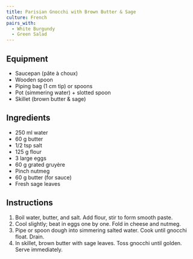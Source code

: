 ```yaml
---
title: Parisian Gnocchi with Brown Butter & Sage
culture: French
pairs_with:
  - White Burgundy
  - Green Salad
---
```


## Equipment
- Saucepan (pâte à choux)
- Wooden spoon
- Piping bag (1 cm tip) or spoons
- Pot (simmering water) + slotted spoon
- Skillet (brown butter & sage)

## Ingredients
- 250 ml water
- 60 g butter
- 1/2 tsp salt
- 125 g flour
- 3 large eggs
- 60 g grated gruyère
- Pinch nutmeg
- 60 g butter (for sauce)
- Fresh sage leaves

## Instructions
1. Boil water, butter, and salt. Add flour, stir to form smooth paste.
2. Cool slightly; beat in eggs one by one. Fold in cheese and nutmeg.
3. Pipe or spoon dough into simmering salted water. Cook until gnocchi float. Drain.
4. In skillet, brown butter with sage leaves. Toss gnocchi until golden. Serve immediately.
